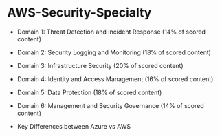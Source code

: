 # AWS-Security-Specialty

- Domain 1: Threat Detection and Incident Response (14% of scored content) 
- Domain 2: Security Logging and Monitoring (18% of scored content) 
- Domain 3: Infrastructure Security (20% of scored content) 
- Domain 4: Identity and Access Management (16% of scored content) 
- Domain 5: Data Protection (18% of scored content) 
- Domain 6: Management and Security Governance (14% of scored content) 



- Key Differences between Azure vs AWS 
